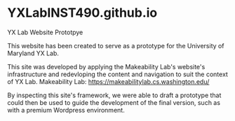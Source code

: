 # YXLabINST490.github.io
YX Lab Website Prototpye

This website has been created to serve as a prototype for the University of Maryland YX Lab. 

This site was developed by applying the Makeability Lab's website's infrastructure and redevloping the content and navigation to suit the context of YX Lab.
Makeability Lab: https://makeabilitylab.cs.washington.edu/

By inspecting this site's framework, we were able to draft a prototype that could then be used to guide the development of the final version, such as with a premium Wordpress environment.
